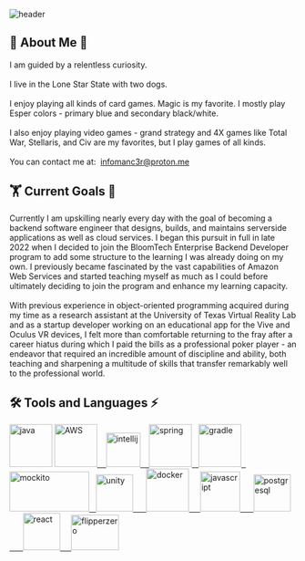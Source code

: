 ![header](https://capsule-render.vercel.app/api?type=waving&color=0:833ab4,50:fd1d1d,100:fcb045&height=300&section=header&text=infomanc3r&fontSize=90&animation=fadeIn&fontAlignY=38&fontColor=FFFFFF&desc=James%20Wyatt%20Ray%20III's%20Github%20Page&descAlignY=51&descAlign=62)

<h2>🧙&nbsp;About Me&nbsp;🐺</h2>
I am guided by a relentless curiosity. <br><br>
I live in the Lone Star State with two dogs.<br><br>
I enjoy playing all kinds of card games. Magic is my favorite. I mostly play Esper colors - primary blue and secondary black/white. <br><br>
I also enjoy playing video games - grand strategy and 4X games like Total War, Stellaris, and Civ are my favorites, but I play games of all kinds. <br><br>
You can contact me at:&nbsp;&nbsp;<a href="mailto:infomanc3r@proton.me">infomanc3r@proton.me</a>

<h2>🏋&nbsp;Current Goals&nbsp;🌱</h2>
Currently I am upskilling nearly every day with the goal of becoming a backend software engineer that designs, builds, and maintains serverside applications as well as cloud services. I began this pursuit in full in late 2022 when I decided to join the BloomTech Enterprise Backend Developer program to add some structure to the learning I was already doing on my own. I previously became fascinated by the vast capabilities of Amazon Web Services and started teaching myself as much as I could before ultimately deciding to join the program and enhance my learning capacity. <br><br>
With previous experience in object-oriented programming acquired during my time as a research assistant at the University of Texas Virtual Reality Lab and as a startup developer working on an educational app for the Vive and Oculus VR devices, I felt more than comfortable returning to the fray after a career hiatus during which I paid the bills as a professional poker player - an endeavor that required an incredible amount of discipline and ability, both teaching and sharpening a multitude of skills that transfer remarkably well to the professional world.

<h2>🛠 Tools and Languages ⚡</h2>
<p align="left">
<a href="https://www.java.com/en/" target="_blank"><img src="https://cdn.jsdelivr.net/gh/devicons/devicon/icons/java/java-original.svg" alt="java" width="75" height="75"/></a>
<a href="https://aws.amazon.com/" target="_blank"><img src="https://cdn.jsdelivr.net/gh/devicons/devicon/icons/amazonwebservices/amazonwebservices-plain-wordmark.svg" alt = "AWS" width ="75" height="75"/>&nbsp;&nbsp;&nbsp;           
<a href="https://www.jetbrains.com/idea/" target="_blank"><img src="https://cdn.jsdelivr.net/gh/devicons/devicon/icons/intellij/intellij-original.svg" alt="intellij" width="60" height="60"/>  &nbsp;&nbsp;
<a href="https://www.spring.io/" target="_blank"><img src="https://cdn.jsdelivr.net/gh/devicons/devicon/icons/spring/spring-original-wordmark.svg" alt="spring" width="75" height="75"/>&nbsp;&nbsp;
<a href="https://www.gradle.org/" target="_blank"><img src="https://cdn.jsdelivr.net/gh/devicons/devicon/icons/gradle/gradle-plain.svg" alt="gradle" width="75" height="75"/>&nbsp;&nbsp;
<a href="https://www.mockito.org/" target="_blank"><img src="https://github.com/mockito/mockito.github.io/raw/master/img/logo%402x.png" alt="mockito" width="140" height="70"/>&nbsp;&nbsp;
<a href="https://www.unity.com/" target="_blank"><img src="https://files.rubixdev.de/logos/unity.svg" alt="unity" width="65" height="65"/>&nbsp;&nbsp;&nbsp;&nbsp;&nbsp;
<a href="https://www.docker.com/" target="_blank"><img src="https://cdn.jsdelivr.net/gh/devicons/devicon/icons/docker/docker-original-wordmark.svg" alt="docker" width="75" height="75"/>&nbsp;&nbsp;&nbsp;&nbsp;
<a href="https://www.javascript.com/" target="_blank"><img src="https://cdn.jsdelivr.net/gh/devicons/devicon/icons/javascript/javascript-original.svg" alt="javascript" width="70" height="70"/>&nbsp;&nbsp;&nbsp;&nbsp;&nbsp;
<a href="https://www.postgresql.org/" target="_blank"><img src="https://cdn.jsdelivr.net/gh/devicons/devicon/icons/postgresql/postgresql-plain-wordmark.svg" alt="postgresql" width="65" height="65"/>&nbsp;&nbsp;&nbsp;&nbsp;&nbsp;
<a href="https://www.react.dev/" target="_blank"><img src="https://cdn.jsdelivr.net/gh/devicons/devicon/icons/react/react-original-wordmark.svg" alt="react" width="65" height="65"/>&nbsp;&nbsp;&nbsp;&nbsp;
<a href="https://www.flipperzero.one/" target="_blank"><img src="https://thumb.tildacdn.com/tild3132-6661-4934-b937-666566303739/-/resize/126x/-/format/webp/on_orange.png" alt="flipperzero" width="84" height="62"/>


<!--https://cdn.jsdelivr.net/gh/devicons/devicon/icons/unity/unity-original-wordmark.svg -->
  
</p>
